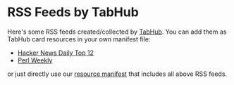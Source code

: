# RSS Feeds by TabHub

Here's some RSS feeds created/collected by [TabHub](https://tabhub.github.io/). You can add them as TabHub card resources in your own manifest file:

* [Hacker News Daily Top 12](https://raw.githubusercontent.com/tabhub/rss-feeds/main/data/hn-daily/latest.xml)
* [Perl Weekly](https://raw.githubusercontent.com/tabhub/rss-feeds/main/data/perl-weekly/latest.xml)

or just directly use our [resource manifest](https://github.com/tabhub/rss-feeds/blob/main/manifest.json) that includes all above RSS feeds.
